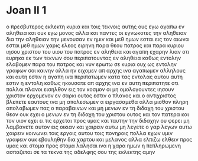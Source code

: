 # Joan II 1
ο πρεσβυτερος εκλεκτη κυρια και τοις τεκνοις αυτης ους εγω αγαπω εν αληθεια και ουκ εγω μονος αλλα και παντες οι εγνωκοτες την αληθειαν
δια την αληθειαν την μενουσαν εν ημιν και μεθ ημων εσται εις τον αιωνα
εσται μεθ ημων χαρις ελεος ειρηνη παρα θεου πατρος και παρα κυριου ιησου χριστου του υιου του πατρος εν αληθεια και αγαπη
εχαρην λιαν οτι ευρηκα εκ των τεκνων σου περιπατουντας εν αληθεια καθως εντολην ελαβομεν παρα του πατρος
και νυν ερωτω σε κυρια ουχ ως εντολην γραφων σοι καινην αλλα ην ειχομεν απ αρχης ινα αγαπωμεν αλληλους
και αυτη εστιν η αγαπη ινα περιπατωμεν κατα τας εντολας αυτου αυτη εστιν η εντολη καθως ηκουσατε απ αρχης ινα εν αυτη περιπατητε
οτι πολλοι πλανοι εισηλθον εις τον κοσμον οι μη ομολογουντες ιησουν χριστον ερχομενον εν σαρκι ουτος εστιν ο πλανος και ο αντιχριστος
βλεπετε εαυτους ινα μη απολεσωμεν α ειργασαμεθα αλλα μισθον πληρη απολαβωμεν 
πας ο παραβαινων και μη μενων εν τη διδαχη του χριστου θεον ουκ εχει ο μενων εν τη διδαχη του χριστου ουτος και τον πατερα και τον υιον εχει
ει τις ερχεται προς υμας και ταυτην την διδαχην ου φερει μη λαμβανετε αυτον εις οικιαν και χαιρειν αυτω μη λεγετε
ο γαρ λεγων αυτω χαιρειν κοινωνει τοις εργοις αυτου τοις πονηροις
πολλα εχων υμιν γραφειν ουκ εβουληθην δια χαρτου και μελανος αλλα ελπιζω ελθειν προς υμας και στομα προς στομα λαλησαι ινα η χαρα ημων η πεπληρωμενη 
ασπαζεται σε τα τεκνα της αδελφης σου της εκλεκτης αμην
